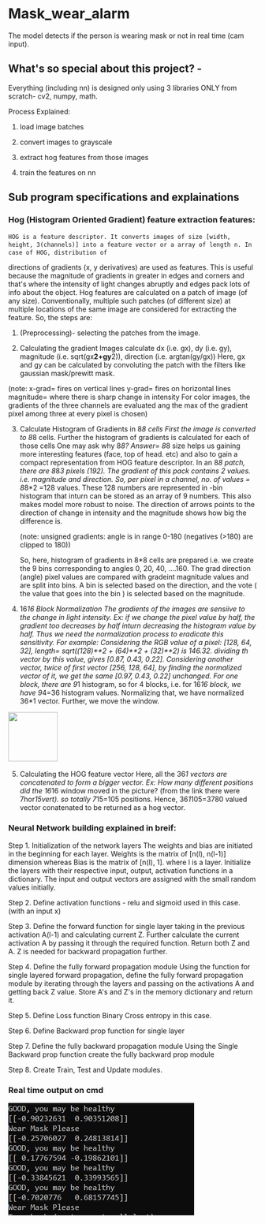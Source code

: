 # Mask_wear_alarm

The model detects if the person is wearing mask or not in real time (cam input).

## What's so special about this project? - 
Everything (including nn) is designed only using 3 libraries ONLY from scratch- cv2, numpy, math. 

Process Explained:

1. load image batches

2. convert images to grayscale

3. extract hog features from those images

4. train the features on nn

## Sub program specifications and explainations 

### Hog (Histogram Oriented Gradient) feature extraction features:

	HOG is a feature descriptor. It converts images of size [width, height, 3(channels)] into a feature vector or a array of length n. In case of HOG, distribution of
directions of gradients (x, y derivatives) are used as features. This is useful because the magnitude of gradients in greater in edges and corners and that's where the
intensity of light changes abruptly and edges pack lots of info about the object.
	Hog features are calculated on a patch of image (of any size). Conventionally, multiple such patches (of different size) at multiple locations of the same image are
considered for extracting the feature. 
So, the steps are: 
1. (Preprocessing)- selecting the patches from the image. 

2. Calculating the gradient Images
	calculate dx (i.e. gx), dy (i.e. gy), magnitude (i.e. sqrt(gx**2+gy**2)),
	direction (i.e. argtan(gy/gx))
Here, gx and gy can be calculated by convoluting the patch with the filters like gaussian mask/prewitt  mask.

(note: x-grad= fires on vertical lines
	  y-grad= fires on horizontal lines
	  magnitude= where there is sharp change in intensity
	  For color images, the gradients of the three channels are evaluated ang the max of the gradient pixel among three at every pixel is chosen)


3. Calculate Histogram of Gradients in 8*8 cells
	First the image is converted to 8*8 cells. Further the histogram of gradients is calculated for each of those cells
	One may ask why 8*8? Answer= 8*8 size helps us gaining more interesting features (face, top of head. etc) and also to gain a compact representation from HOG
	feature descriptor. In an 8*8 patch, there are 8*8*3 pixels (192). The gradient of this pack contains 2 values. i.e. magnitude and direction. So, per pixel in a
	channel, no. of values = 8*8*2 =128 values. These 128 numbers are represented in -bin histogram that inturn can be stored as an array of 9 numbers. This also
	makes model more robust to noise. The direction of arrows points to the direction of change in intensity and the magnitude shows how big the difference is. 	

	(note: unsigned gradients: angle is in range 0-180 (negatives (>180) are clipped to 180))

	So, here, histogram of gradients in 8*8 cells are prepared i.e. we create the 9 bins corresponding to angles 0, 20, 40, ....160. The grad direction (angle) pixel
	values are compared with gradeint magnitude values and are split into bins. A bin is selected based on the direction, and the vote ( the value that goes into the
	bin ) is selected based on the magnitude.   


 4. 16*16 Block Normalization
	The gradients of the images are sensiive to the change in light intensity. Ex: if we change the pixel value by half, the gradient too decreases by half inturn
	decreasing the histogram value by half. Thus we need the normalization process to eradicate this sensitivity. For example: Considering the RGB value of  a pixel:
	[128, 64, 32], length= sqrt((128)**2 + (64)**2 + (32)**2) is 146.32. dividing th vector by this value, gives [0.87, 0.43, 0.22]. Considering another vector,
	twice of first vector [256, 128, 64], by finding the normalized vector of it, we get the same [0.97, 0.43, 0.22] unchanged. For one block, there are 9*1
	histogram, so for 4 blocks, i.e. for 16*16 block, we have 9*4=36 histogram values. Normalizing that, we have normalized 36*1 vector. Further, we move the window. 

<img src="https://www.learnopencv.com/wp-content/uploads/2016/12/hog-16x16-block-normalization.gif" width="100" height="100" />

5. Calculating the HOG feature vector
	Here, all the 36*1 vectors are concatenated to form a bigger vector.
	Ex: How many different positions did the 16*16 window moved in the picture?
	(from the link there were 7hor*15vert).
	so totally 7*15=105 positions.
	Hence, 36*1*105=3780 valued vector conatenated to be returned as a hog vector.

### Neural Network building explained in breif:

Step 1. Initialization of the network layers
	The weights and bias are initiated in the beginning for each layer. Weights is the matrix of [n(l), n(l-1)] dimension whereas Bias is the matrix of [n(l), 1].
	where l is a layer. 
	Initialize the layers with their respective input, output, activation functions in a dictionary. The input and output vectors  are assigned with the small random
	values initially.

Step 2. Define activation functions - relu and 
	sigmoid used in this case. (with an input x)

Step 3. Define the forward function for single layer 
	taking in the previous activation A(l-1) and calculating current Z. Further calculate the current activation A by passing it through the required function.
	Return both Z and A. Z is needed for backward propagation further.

Step 4. Define the fully forward propagation module
	Using the function for single layered forward propagation, define the fully forward propagation module by iterating through the layers and passing on the
	activations A and getting back Z value. Store A's and Z's in the memory dictionary and return it.

Step 5. Define Loss function
	Binary Cross entropy in this case. 

Step 6. Define Backward prop function for single layer

Step 7. Define the fully backward propagation module
	Using the  Single Backward prop function create the fully backward prop module

Step 8. Create Train, Test and Update modules.

### Real time output on cmd
![Screenshot](https://github.com/Pruthviraj98/Mask_wear_alarm/blob/master/images/out.JPG)
